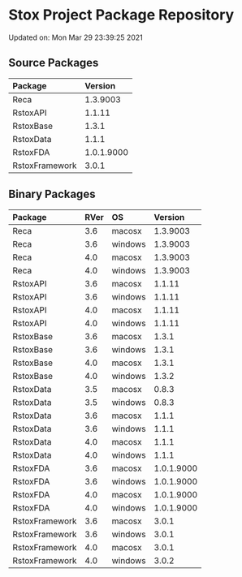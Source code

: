 # Stox Project Package Repository


Updated on: Mon Mar 29 23:39:25 2021
## Source Packages

|Package        |Version    |
|:--------------|:----------|
|Reca           |1.3.9003   |
|RstoxAPI       |1.1.11     |
|RstoxBase      |1.3.1      |
|RstoxData      |1.1.1      |
|RstoxFDA       |1.0.1.9000 |
|RstoxFramework |3.0.1      |

## Binary Packages

|Package        |RVer |OS      |Version    |
|:--------------|:----|:-------|:----------|
|Reca           |3.6  |macosx  |1.3.9003   |
|Reca           |3.6  |windows |1.3.9003   |
|Reca           |4.0  |macosx  |1.3.9003   |
|Reca           |4.0  |windows |1.3.9003   |
|RstoxAPI       |3.6  |macosx  |1.1.11     |
|RstoxAPI       |3.6  |windows |1.1.11     |
|RstoxAPI       |4.0  |macosx  |1.1.11     |
|RstoxAPI       |4.0  |windows |1.1.11     |
|RstoxBase      |3.6  |macosx  |1.3.1      |
|RstoxBase      |3.6  |windows |1.3.1      |
|RstoxBase      |4.0  |macosx  |1.3.1      |
|RstoxBase      |4.0  |windows |1.3.2      |
|RstoxData      |3.5  |macosx  |0.8.3      |
|RstoxData      |3.5  |windows |0.8.3      |
|RstoxData      |3.6  |macosx  |1.1.1      |
|RstoxData      |3.6  |windows |1.1.1      |
|RstoxData      |4.0  |macosx  |1.1.1      |
|RstoxData      |4.0  |windows |1.1.1      |
|RstoxFDA       |3.6  |macosx  |1.0.1.9000 |
|RstoxFDA       |3.6  |windows |1.0.1.9000 |
|RstoxFDA       |4.0  |macosx  |1.0.1.9000 |
|RstoxFDA       |4.0  |windows |1.0.1.9000 |
|RstoxFramework |3.6  |macosx  |3.0.1      |
|RstoxFramework |3.6  |windows |3.0.1      |
|RstoxFramework |4.0  |macosx  |3.0.1      |
|RstoxFramework |4.0  |windows |3.0.2      |
